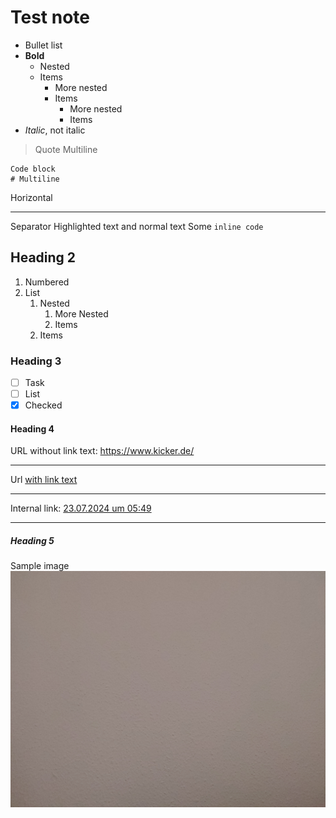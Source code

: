 # Test note
- Bullet list
- **Bold**
    - Nested
    - Items
        - More nested
        - Items
            - More nested
            - Items
- *Italic*, not italic

> Quote
> Multiline


```
Code block
# Multiline
```
Horizontal
***
Separator
Highlighted text and normal text
Some `inline code`

## Heading 2
1. Numbered
2. List
    1. Nested
        1. More Nested
        2. Items
    2. Items

### Heading 3
- [ ] Task
- [ ] List
- [x] Checked

#### Heading 4
URL without link text: <https://www.kicker.de/>
***
Url [with link text](https://www.kicker.de/)

***
Internal link: [23.07.2024 um 05:49](./2024-07-23-0004.md)
***

##### Heading 5
Sample image
![042662752ae42d018c022691e7dcb8d5.jpg](./042662752ae42d018c022691e7dcb8d5.jpg)
